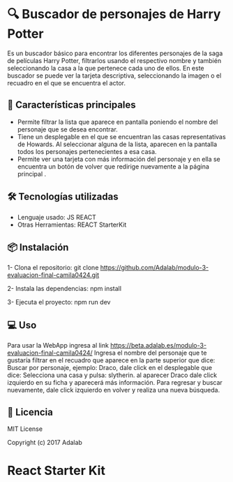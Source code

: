 # 🔍 Buscador de personajes de Harry Potter

Es un buscador básico para encontrar los diferentes personajes de la saga de películas Harry Potter, filtrarlos usando el respectivo nombre y también seleccionando la casa a la que pertenece cada uno de ellos. En este buscador se puede ver la tarjeta descriptiva, seleccionando la imagen o el recuadro en el que se encuentra el actor.

## 📝 Características principales

- Permite filtrar la lista que aparece en pantalla poniendo el nombre del personaje que se desea encontrar.
- Tiene un desplegable en el que se encuentran las casas representativas de Howards. Al seleccionar alguna de la lista, aparecen en la pantalla todos los personajes pertenecientes a esa casa.
- Permite ver una tarjeta con más información del personaje y en ella se encuentra un botón de volver que redirige nuevamente a la página principal .

## 🛠️ Tecnologías utilizadas

- Lenguaje usado: JS REACT
- Otras Herramientas: REACT StarterKit

## 📦 Instalación

1- Clona el repositorio:
git clone https://github.com/Adalab/modulo-3-evaluacion-final-camila0424.git

2- Instala las dependencias:
npm install

3- Ejecuta el proyecto:
npm run dev

## 💻 Uso

Para usar la WebApp ingresa al link https://beta.adalab.es/modulo-3-evaluacion-final-camila0424/
Ingresa el nombre del personaje que te gustaría filtrar en el recuadro que aparece en la parte superior que dice: Buscar por personaje, ejemplo: Draco, dale click en el desplegable que dice: Selecciona una casa y pulsa: slytherin. al aparecer Draco dale click izquierdo en su ficha y aparecerá más información. Para regresar y buscar nuevamente, dale click izquierdo en volver y realiza una nueva búsqueda.

## 📄 Licencia

MIT License

Copyright (c) 2017 Adalab

# React Starter Kit
